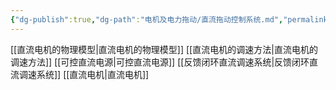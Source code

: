```yaml
---
{"dg-publish":true,"dg-path":"电机及电力拖动/直流拖动控制系统.md","permalink":"/电机及电力拖动/直流拖动控制系统/","dgPassFrontmatter":true,"noteIcon":"","created":"2024-04-16T13:01:27.439+08:00","updated":"2024-04-26T20:39:13.512+08:00"}
---
```



[[直流电机的物理模型\|直流电机的物理模型]]
[[直流电机的调速方法\|直流电机的调速方法]]
[[可控直流电源\|可控直流电源]]
[[反馈闭环直流调速系统\|反馈闭环直流调速系统]]
[[直流电机\|直流电机]]



